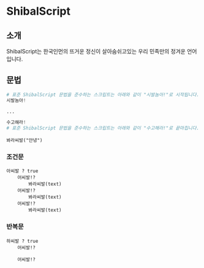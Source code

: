 # ShibalScript

## 소개
ShibalScript는 한국인먼의 뜨거운 정신이 살아숨쉬고있는 우리 민족만의 정겨운 언어입니다.


## 문법

```python
# 표준 ShibalScript 문법을 준수하는 스크립트는 아래와 같이 "시발놈아!"로 시작됩니다.
시발놈아!

...

수고해라!
# 표준 ShibalScript 문법을 준수하는 스크립트는 아래와 같이 "수고해라!"로 끝마칩니다.
```

```
봐라씨발("안녕")
```

### 조건문

```
아씨발 ? true
    어씨발!?
        봐라씨발(text)
    어씨발!?
        봐라씨발(text)
    어씨발!?
        봐라씨발(text)
```

### 반복문

```
하씨발 ? true
    어씨발!?

    어씨발!?
```

